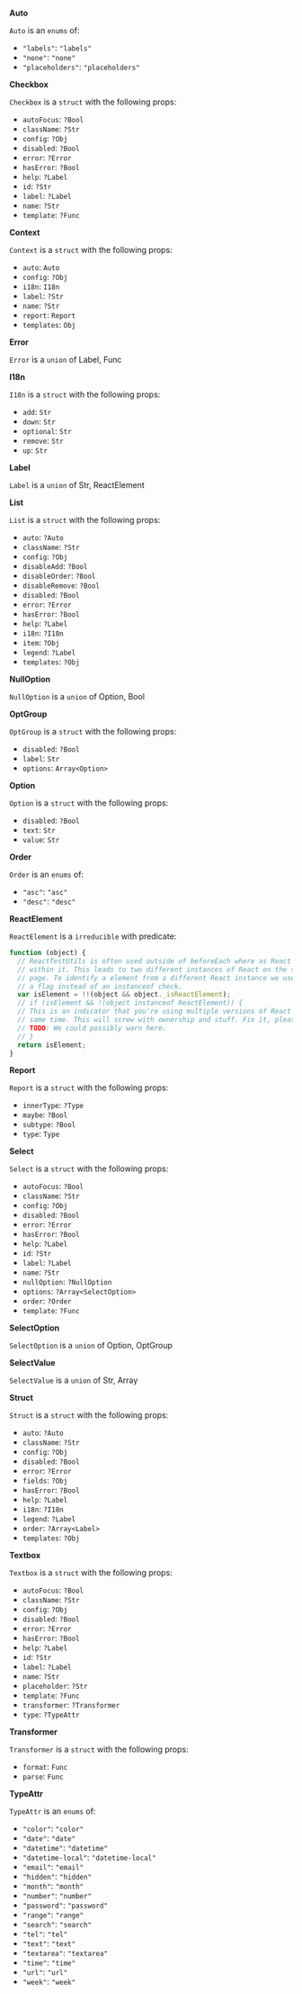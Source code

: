 **Auto**

`Auto` is an `enums` of:

- `"labels"`: `"labels"`
- `"none"`: `"none"`
- `"placeholders"`: `"placeholders"`

**Checkbox**

`Checkbox` is a `struct` with the following props:

- `autoFocus`: `?Bool`
- `className`: `?Str`
- `config`: `?Obj`
- `disabled`: `?Bool`
- `error`: `?Error`
- `hasError`: `?Bool`
- `help`: `?Label`
- `id`: `?Str`
- `label`: `?Label`
- `name`: `?Str`
- `template`: `?Func`

**Context**

`Context` is a `struct` with the following props:

- `auto`: `Auto`
- `config`: `?Obj`
- `i18n`: `I18n`
- `label`: `?Str`
- `name`: `?Str`
- `report`: `Report`
- `templates`: `Obj`

**Error**

`Error` is a `union` of Label, Func

**I18n**

`I18n` is a `struct` with the following props:

- `add`: `Str`
- `down`: `Str`
- `optional`: `Str`
- `remove`: `Str`
- `up`: `Str`

**Label**

`Label` is a `union` of Str, ReactElement

**List**

`List` is a `struct` with the following props:

- `auto`: `?Auto`
- `className`: `?Str`
- `config`: `?Obj`
- `disableAdd`: `?Bool`
- `disableOrder`: `?Bool`
- `disableRemove`: `?Bool`
- `disabled`: `?Bool`
- `error`: `?Error`
- `hasError`: `?Bool`
- `help`: `?Label`
- `i18n`: `?I18n`
- `item`: `?Obj`
- `legend`: `?Label`
- `templates`: `?Obj`

**NullOption**

`NullOption` is a `union` of Option, Bool

**OptGroup**

`OptGroup` is a `struct` with the following props:

- `disabled`: `?Bool`
- `label`: `Str`
- `options`: `Array<Option>`

**Option**

`Option` is a `struct` with the following props:

- `disabled`: `?Bool`
- `text`: `Str`
- `value`: `Str`

**Order**

`Order` is an `enums` of:

- `"asc"`: `"asc"`
- `"desc"`: `"desc"`

**ReactElement**

`ReactElement` is a `irreducible` with predicate:

```js
function (object) {
  // ReactTestUtils is often used outside of beforeEach where as React is
  // within it. This leads to two different instances of React on the same
  // page. To identify a element from a different React instance we use
  // a flag instead of an instanceof check.
  var isElement = !!(object && object._isReactElement);
  // if (isElement && !(object instanceof ReactElement)) {
  // This is an indicator that you're using multiple versions of React at the
  // same time. This will screw with ownership and stuff. Fix it, please.
  // TODO: We could possibly warn here.
  // }
  return isElement;
}
```

**Report**

`Report` is a `struct` with the following props:

- `innerType`: `?Type`
- `maybe`: `?Bool`
- `subtype`: `?Bool`
- `type`: `Type`

**Select**

`Select` is a `struct` with the following props:

- `autoFocus`: `?Bool`
- `className`: `?Str`
- `config`: `?Obj`
- `disabled`: `?Bool`
- `error`: `?Error`
- `hasError`: `?Bool`
- `help`: `?Label`
- `id`: `?Str`
- `label`: `?Label`
- `name`: `?Str`
- `nullOption`: `?NullOption`
- `options`: `?Array<SelectOption>`
- `order`: `?Order`
- `template`: `?Func`

**SelectOption**

`SelectOption` is a `union` of Option, OptGroup

**SelectValue**

`SelectValue` is a `union` of Str, Array<Str>

**Struct**

`Struct` is a `struct` with the following props:

- `auto`: `?Auto`
- `className`: `?Str`
- `config`: `?Obj`
- `disabled`: `?Bool`
- `error`: `?Error`
- `fields`: `?Obj`
- `hasError`: `?Bool`
- `help`: `?Label`
- `i18n`: `?I18n`
- `legend`: `?Label`
- `order`: `?Array<Label>`
- `templates`: `?Obj`

**Textbox**

`Textbox` is a `struct` with the following props:

- `autoFocus`: `?Bool`
- `className`: `?Str`
- `config`: `?Obj`
- `disabled`: `?Bool`
- `error`: `?Error`
- `hasError`: `?Bool`
- `help`: `?Label`
- `id`: `?Str`
- `label`: `?Label`
- `name`: `?Str`
- `placeholder`: `?Str`
- `template`: `?Func`
- `transformer`: `?Transformer`
- `type`: `?TypeAttr`

**Transformer**

`Transformer` is a `struct` with the following props:

- `format`: `Func`
- `parse`: `Func`

**TypeAttr**

`TypeAttr` is an `enums` of:

- `"color"`: `"color"`
- `"date"`: `"date"`
- `"datetime"`: `"datetime"`
- `"datetime-local"`: `"datetime-local"`
- `"email"`: `"email"`
- `"hidden"`: `"hidden"`
- `"month"`: `"month"`
- `"number"`: `"number"`
- `"password"`: `"password"`
- `"range"`: `"range"`
- `"search"`: `"search"`
- `"tel"`: `"tel"`
- `"text"`: `"text"`
- `"textarea"`: `"textarea"`
- `"time"`: `"time"`
- `"url"`: `"url"`
- `"week"`: `"week"`

